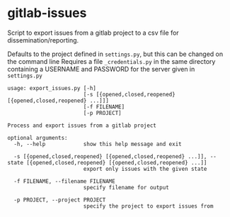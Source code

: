 # gitlab-issues

Script to export issues from a gitlab project to a csv file for dissemination/reporting.

Defaults to the project defined in `settings.py`, but this can be changed on the command line
Requires a file `_credentials.py` in the same directory containing a USERNAME and PASSWORD for the server given in `settings.py`

```
usage: export_issues.py [-h]
                        [-s [{opened,closed,reopened} [{opened,closed,reopened} ...]]]
                        [-f FILENAME]
                        [-p PROJECT]

Process and export issues from a gitlab project

optional arguments:
  -h, --help            show this help message and exit

  -s [{opened,closed,reopened} [{opened,closed,reopened} ...]], --state [{opened,closed,reopened} [{opened,closed,reopened} ...]]
                        export only issues with the given state

  -f FILENAME, --filename FILENAME
                        specify filename for output

  -p PROJECT, --project PROJECT
                        specify the project to export issues from
```
